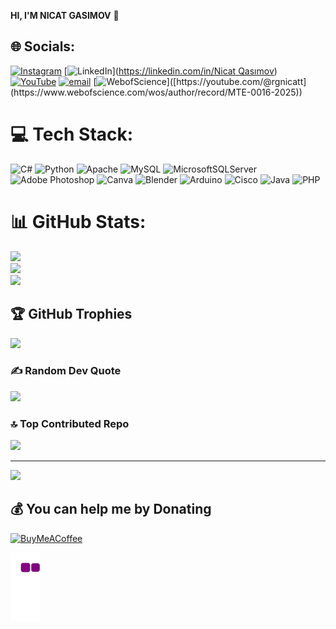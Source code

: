 **HI, I'M NICAT GASIMOV** 🚀
## 🌐 Socials:
[![Instagram](https://img.shields.io/badge/Instagram-%23E4405F.svg?logo=Instagram&logoColor=white)](https://instagram.com/nqsmv) [![LinkedIn](https://img.shields.io/badge/LinkedIn-%230077B5.svg?logo=linkedin&logoColor=white)]([https://linkedin.com/in/Nicat Qasımov](https://www.linkedin.com/in/nicat-qas%C4%B1mov-7668832b3/)) [![YouTube](https://img.shields.io/badge/YouTube-%23FF0000.svg?logo=YouTube&logoColor=white)](https://youtube.com/@rgnicatt) [![email](https://img.shields.io/badge/Email-D14836?logo=gmail&logoColor=white)](mailto:nicatgasimov464@gmail.com) [![WebofScience]([https://img.shields.io/badge/YouTube-%23FF0000.svg?logo=YouTube&logoColor=white](https://www.google.com/url?sa=i&url=https%3A%2F%2Fen.wikipedia.org%2Fwiki%2FWeb_of_Science&psig=AOvVaw3JLMAjNbmAg-PKq19DNWTg&ust=1759673828454000&source=images&cd=vfe&opi=89978449&ved=0CBUQjRxqFwoTCMDvuf7dipADFQAAAAAdAAAAABAE))]([https://youtube.com/@rgnicatt](https://www.webofscience.com/wos/author/record/MTE-0016-2025))

# 💻 Tech Stack:
![C#](https://img.shields.io/badge/c%23-%23239120.svg?style=for-the-badge&logo=csharp&logoColor=white) ![Python](https://img.shields.io/badge/python-3670A0?style=for-the-badge&logo=python&logoColor=ffdd54) ![Apache](https://img.shields.io/badge/apache-%23D42029.svg?style=for-the-badge&logo=apache&logoColor=white) ![MySQL](https://img.shields.io/badge/mysql-4479A1.svg?style=for-the-badge&logo=mysql&logoColor=white) ![MicrosoftSQLServer](https://img.shields.io/badge/Microsoft%20SQL%20Server-CC2927?style=for-the-badge&logo=microsoft%20sql%20server&logoColor=white) ![Adobe Photoshop](https://img.shields.io/badge/adobe%20photoshop-%2331A8FF.svg?style=for-the-badge&logo=adobe%20photoshop&logoColor=white) ![Canva](https://img.shields.io/badge/Canva-%2300C4CC.svg?style=for-the-badge&logo=Canva&logoColor=white) ![Blender](https://img.shields.io/badge/blender-%23F5792A.svg?style=for-the-badge&logo=blender&logoColor=white) ![Arduino](https://img.shields.io/badge/-Arduino-00979D?style=for-the-badge&logo=Arduino&logoColor=white) ![Cisco](https://img.shields.io/badge/cisco-%23049fd9.svg?style=for-the-badge&logo=cisco&logoColor=black) ![Java](https://img.shields.io/badge/java-%23ED8B00.svg?style=for-the-badge&logo=openjdk&logoColor=white) ![PHP](https://img.shields.io/badge/php-%23777BB4.svg?style=for-the-badge&logo=php&logoColor=white)
# 📊 GitHub Stats:
![](https://github-readme-stats.vercel.app/api?username=rgnicat&theme=dark&hide_border=false&include_all_commits=true&count_private=false)<br/>
![](https://nirzak-streak-stats.vercel.app/?user=rgnicat&theme=dark&hide_border=false)<br/>
![](https://github-readme-stats.vercel.app/api/top-langs/?username=rgnicat&theme=dark&hide_border=false&include_all_commits=true&count_private=false&layout=compact)

## 🏆 GitHub Trophies
![](https://github-profile-trophy.vercel.app/?username=rgnicat&theme=radical&no-frame=false&no-bg=true&margin-w=4)

### ✍️ Random Dev Quote
![](https://quotes-github-readme.vercel.app/api?type=horizontal&theme=radical)

### 🔝 Top Contributed Repo
![](https://github-contributor-stats.vercel.app/api?username=rgnicat&limit=5&theme=dark&combine_all_yearly_contributions=true)

---
[![](https://visitcount.itsvg.in/api?id=rgnicat&icon=0&color=0)](https://visitcount.itsvg.in)

  ## 💰 You can help me by Donating
  [![BuyMeACoffee](https://img.shields.io/badge/Buy%20Me%20a%20Coffee-ffdd00?style=for-the-badge&logo=buy-me-a-coffee&logoColor=black)](https://buymeacoffee.com/nicatqasimov) 


  ![snake gif](https://github.com/rgnicat/rgnicat/blob/output/github-contribution-grid-snake.gif)
  
<!-- Proudly created with GPRM ( https://gprm.itsvg.in ) -->



